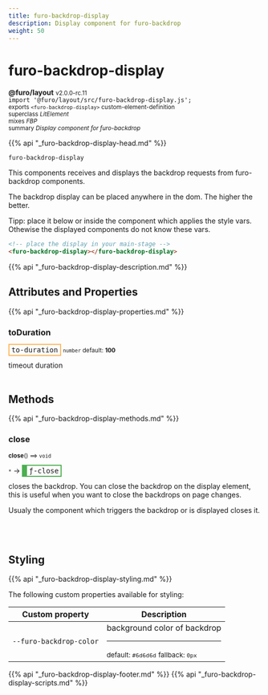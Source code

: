 ```yaml
---
title: furo-backdrop-display
description: Display component for furo-backdrop
weight: 50
---
```


# furo-backdrop-display
**@furo/layout** <small>v2.0.0-rc.11</small>
<br>`import '@furo/layout/src/furo-backdrop-display.js';`<small>
<br>exports `<furo-backdrop-display>` custom-element-definition
<br>superclass *LitElement*
<br> mixes *FBP*</small>
<br><small>summary *Display component for furo-backdrop*</small>

{{% api "_furo-backdrop-display-head.md" %}}

`furo-backdrop-display`

This components receives and displays the backdrop requests from furo-backdrop components.

The backdrop display can be placed anywhere in the dom. The higher the better.

Tipp: place it below or inside the component which applies the style vars. Othewise the displayed components
do not know these vars.

```html
<!-- place the display in your main-stage -->
<furo-backdrop-display></furo-backdrop-display>
```

{{% api "_furo-backdrop-display-description.md" %}}


## Attributes and Properties
{{% api "_furo-backdrop-display-properties.md" %}}





### **toDuration**

<span  style="border-width:2px; border-style: solid;border-color:  rgb(255, 182, 91);font-family:monospace; padding:2px 4px;">to-duration</span>
<small>`number` default: **100**</small>

timeout duration
<br><br>



## Methods
{{% api "_furo-backdrop-display-methods.md" %}}



### **close**
<small>**close**() ⟹ `void`</small>

<small>`*`</small> →
<span  style="border-width:2px 2px 2px 10px; border-style: solid;border-color:  rgb(76, 175, 80);font-family:monospace; padding:2px 4px;">ƒ-close</span>

closes the backdrop.
You can close the backdrop on the display element, this is useful when you want to close the backdrops on page
changes.

Usualy the component which triggers the backdrop or is displayed closes it.

<br><br>






## Styling
{{% api "_furo-backdrop-display-styling.md" %}}

The following custom properties  available for styling:

Custom property | Description
----------------|-------------
`--furo-backdrop-color` | background color of backdrop <hr> <small>default: `#6d6d6d`</small> <small>fallback: `0px`</small>

{{% api "_furo-backdrop-display-footer.md" %}}
{{% api "_furo-backdrop-display-scripts.md" %}}
